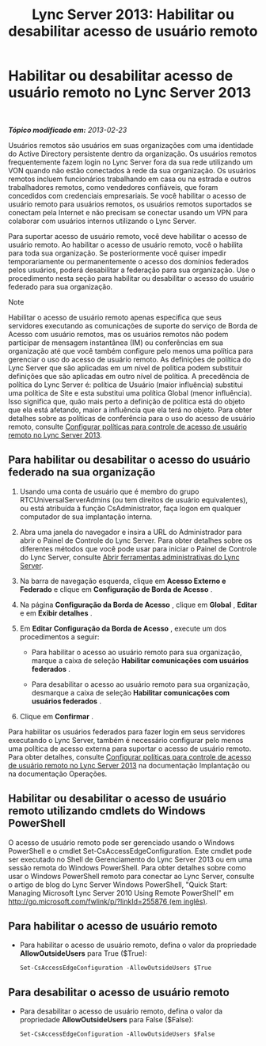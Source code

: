 ﻿---
title: 'Lync Server 2013: Habilitar ou desabilitar acesso de usuário remoto'
TOCTitle: Habilitar ou desabilitar acesso de usuário remoto
ms:assetid: cd9d3ddc-4839-457a-86d9-b15413e74002
ms:mtpsurl: https://technet.microsoft.com/pt-br/library/Gg182586(v=OCS.15)
ms:contentKeyID: 49308146
ms.date: 05/19/2016
mtps_version: v=OCS.15
ms.translationtype: HT
---

# Habilitar ou desabilitar acesso de usuário remoto no Lync Server 2013

 

_**Tópico modificado em:** 2013-02-23_

Usuários remotos são usuários em suas organizações com uma identidade do Active Directory persistente dentro da organização. Os usuários remotos frequentemente fazem login no Lync Server fora da sua rede utilizando um VON quando não estão conectados à rede da sua organização. Os usuários remotos incluem funcionários trabalhando em casa ou na estrada e outros trabalhadores remotos, como vendedores confiáveis, que foram concedidos com credenciais empresariais. Se você habilitar o acesso de usuário remoto para usuários remotos, os usuários remotos suportados se conectam pela Internet e não precisam se conectar usando um VPN para colaborar com usuários internos utilizando o Lync Server.

Para suportar acesso de usuário remoto, você deve habilitar o acesso de usuário remoto. Ao habilitar o acesso de usuário remoto, você o habilita para toda sua organização. Se posteriormente você quiser impedir temporariamente ou permanentemente o acesso dos domínios federados pelos usuários, poderá desabilitar a federação para sua organização. Use o procedimento nesta seção para habilitar ou desabilitar o acesso do usuário federado para sua organização.

> [!note]  
> Habilitar o acesso de usuário remoto apenas especifica que seus servidores executando as comunicações de suporte do serviço de Borda de Acesso com usuário remotos, mas os usuários remotos não podem participar de mensagem instantânea (IM) ou conferências em sua organização até que você também configure pelo menos uma política para gerenciar o uso do acesso de usuário remoto. As definições de política do Lync Server que são aplicadas em um nível de política podem substituir definições que são aplicadas em outro nível de política. A precedência de política do Lync Server é: política de Usuário (maior influência) substitui uma política de Site e esta substitui uma política Global (menor influência). Isso significa que, quão mais perto a definição de política está do objeto que ela está afetando, maior a influência que ela terá no objeto. Para obter detalhes sobre as políticas de conferência para o uso do acesso de usuário remoto, consulte <a href="lync-server-2013-configure-policies-to-control-remote-user-access.md">Configurar políticas para controle de acesso de usuário remoto no Lync Server 2013</a>.

## Para habilitar ou desabilitar o acesso do usuário federado na sua organização

1.  Usando uma conta de usuário que é membro do grupo RTCUniversalServerAdmins (ou tem direitos de usuário equivalentes), ou está atribuída à função CsAdministrator, faça logon em qualquer computador de sua implantação interna.

2.  Abra uma janela do navegador e insira a URL do Administrador para abrir o Painel de Controle do Lync Server. Para obter detalhes sobre os diferentes métodos que você pode usar para iniciar o Painel de Controle do Lync Server, consulte [Abrir ferramentas administrativas do Lync Server](lync-server-2013-open-lync-server-administrative-tools.md).

3.  Na barra de navegação esquerda, clique em **Acesso Externo e Federado** e clique em **Configuração de Borda de Acesso** .

4.  Na página **Configuração da Borda de Acesso** , clique em **Global** , **Editar** e em **Exibir detalhes** .

5.  Em **Editar Configuração da Borda de Acesso** , execute um dos procedimentos a seguir:
    
      - Para habilitar o acesso ao usuário remoto para sua organização, marque a caixa de seleção **Habilitar comunicações com usuários federados** .
    
      - Para desabilitar o acesso ao usuário remoto para sua organização, desmarque a caixa de seleção **Habilitar comunicações com usuários federados** .

6.  Clique em **Confirmar** .

Para habilitar os usuários federados para fazer login em seus servidores executando o Lync Server, também é necessário configurar pelo menos uma política de acesso externa para suportar o acesso de usuário remoto. Para obter detalhes, consulte [Configurar políticas para controle de acesso de usuário remoto no Lync Server 2013](lync-server-2013-configure-policies-to-control-remote-user-access.md) na documentação Implantação ou na documentação Operações.

## Habilitar ou desabilitar o acesso de usuário remoto utilizando cmdlets do Windows PowerShell

O acesso de usuário remoto pode ser gerenciado usando o Windows PowerShell e o cmdlet Set-CsAccessEdgeConfiguration. Este cmdlet pode ser executado no Shell de Gerenciamento do Lync Server 2013 ou em uma sessão remota do Windows PowerShell. Para obter detalhes sobre como usar o Windows PowerShell remoto para conectar ao Lync Server, consulte o artigo de blog do Lync Server Windows PowerShell, "Quick Start: Managing Microsoft Lync Server 2010 Using Remote PowerShell" em [http://go.microsoft.com/fwlink/p/?linkId=255876 (em inglês)](http://go.microsoft.com/fwlink/p/?linkid=255876).

## Para habilitar o acesso de usuário remoto

  - Para habilitar o acesso de usuário remoto, defina o valor da propriedade **AllowOutsideUsers** para True ($True):
    
        Set-CsAccessEdgeConfiguration -AllowOutsideUsers $True

## Para desabilitar o acesso de usuário remoto

  - Para desabilitar o acesso de usuário remoto, defina o valor da propriedade **AllowOutsideUsers** para False ($False):
    
        Set-CsAccessEdgeConfiguration -AllowOutsideUsers $False

